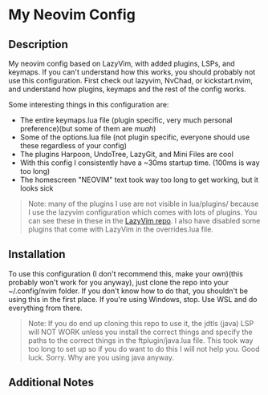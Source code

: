 # My Neovim Config

## Description
My neovim config based on LazyVim, with added plugins, LSPs, and keymaps.
If you can't understand how this works, you should probably not use this configuration. First check out lazyvim, NvChad, or kickstart.nvim, and understand how plugins, keymaps and the rest of the config works. 

Some interesting things in this configuration are:

- The entire keymaps.lua file (plugin specific, very much personal preference)(but some of them are *muah*)
- Some of the options.lua file (not plugin specific, everyone should use these regardless of your config)
- The plugins Harpoon, UndoTree, LazyGit, and Mini Files are cool
- With this config I consistently have a ~30ms startup time. (100ms is way too long)
- The homescreen "NEOVIM" text took way too long to get working, but it looks sick


> Note: many of the plugins I use are not visible in lua/plugins/ because I use the lazyvim configuration which comes with lots of plugins. You can see these in these in the [LazyVim repo](https://github.com/LazyVim/LazyVim). I also have disabled some plugins that come with LazyVim in the overrides.lua file. 

## Installation
To use this configuration (I don't recommend this, make your own)(this probably won't work for you anyway), just clone the repo into your ~/.config/nvim folder. If you don't know how to do that, you shouldn't be using this in the first place. If you're using Windows, stop. Use WSL and do everything from there.

> Note: If you do end up cloning this repo to use it, the jdtls (java) LSP will NOT WORK unless you install the correct things and specify the paths to the correct things in the ftplugin/java.lua file. This took way too long to set up so if you do want to do this I will not help you. Good luck. Sorry. Why are you using java anyway.

## Additional Notes


